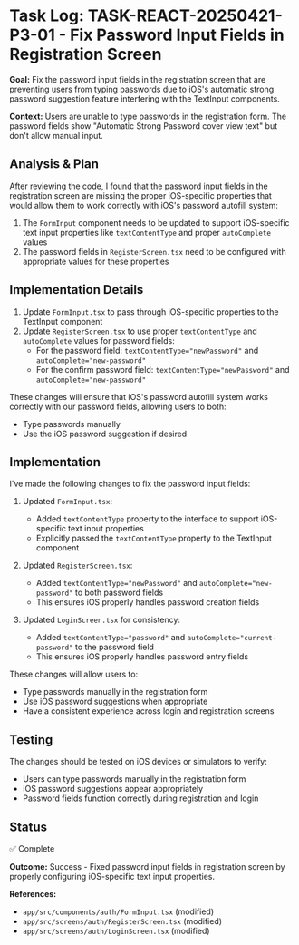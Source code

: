 # Task Log: TASK-REACT-20250421-P3-01 - Fix Password Input Fields in Registration Screen

**Goal:** Fix the password input fields in the registration screen that are preventing users from typing passwords due to iOS's automatic strong password suggestion feature interfering with the TextInput components.

**Context:** Users are unable to type passwords in the registration form. The password fields show "Automatic Strong Password cover view text" but don't allow manual input.

## Analysis & Plan

After reviewing the code, I found that the password input fields in the registration screen are missing the proper iOS-specific properties that would allow them to work correctly with iOS's password autofill system:

1. The `FormInput` component needs to be updated to support iOS-specific text input properties like `textContentType` and proper `autoComplete` values
2. The password fields in `RegisterScreen.tsx` need to be configured with appropriate values for these properties

## Implementation Details

1. Update `FormInput.tsx` to pass through iOS-specific properties to the TextInput component
2. Update `RegisterScreen.tsx` to use proper `textContentType` and `autoComplete` values for password fields:
   - For the password field: `textContentType="newPassword"` and `autoComplete="new-password"`
   - For the confirm password field: `textContentType="newPassword"` and `autoComplete="new-password"`

These changes will ensure that iOS's password autofill system works correctly with our password fields, allowing users to both:
- Type passwords manually
- Use the iOS password suggestion if desired

## Implementation

I've made the following changes to fix the password input fields:

1. Updated `FormInput.tsx`:
   - Added `textContentType` property to the interface to support iOS-specific text input properties
   - Explicitly passed the `textContentType` property to the TextInput component

2. Updated `RegisterScreen.tsx`:
   - Added `textContentType="newPassword"` and `autoComplete="new-password"` to both password fields
   - This ensures iOS properly handles password creation fields

3. Updated `LoginScreen.tsx` for consistency:
   - Added `textContentType="password"` and `autoComplete="current-password"` to the password field
   - This ensures iOS properly handles password entry fields

These changes will allow users to:
- Type passwords manually in the registration form
- Use iOS password suggestions when appropriate
- Have a consistent experience across login and registration screens

## Testing

The changes should be tested on iOS devices or simulators to verify:
- Users can type passwords manually in the registration form
- iOS password suggestions appear appropriately
- Password fields function correctly during registration and login

## Status

✅ Complete

**Outcome:** Success - Fixed password input fields in registration screen by properly configuring iOS-specific text input properties.

**References:**
- `app/src/components/auth/FormInput.tsx` (modified)
- `app/src/screens/auth/RegisterScreen.tsx` (modified)
- `app/src/screens/auth/LoginScreen.tsx` (modified)